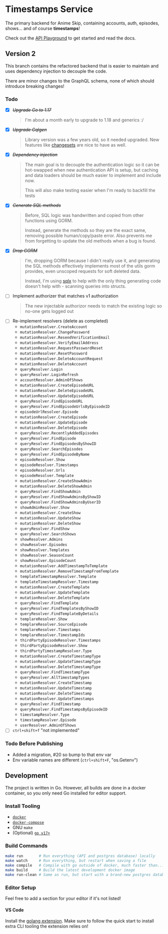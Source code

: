 # Timestamps Service

The primary backend for Anime Skip, containing accounts, auth, episodes, shows... and of course **timestamps**!

Check out the [API Playground](http://test.api.anime-skip.com/graphiql) to get started and read the docs.

## Version 2

This branch contains the refactored backend that is easier to maintain and uses dependency injection to decouple the code.

There are minor changes to the GraphQL schema, none of which should introduce breaking changes!

### Todo

- [x] ~~_Upgrade Go to 1.17_~~
  > I'm about a month early to upgrade to 1.18 and generics :/
- [x] ~~_Upgrade Gqlgen_~~
  > Library version was a few years old, so it needed upgraded. New features like [changesets](https://gqlgen.com/reference/changesets/) are nice to have as well.
- [x] ~~_Dependency injection_~~
  > The main goal is to decouple the authentication logic so it can be hot-swapped when new authentication API is setup, but caching and data loaders should be much easier to implement and include now.
  >
  > This will also make testing easier when I'm ready to backfill the tests
- [x] ~~_Generate SQL methods_~~
  > Before, SQL logic was handwritten and copied from other functions using GORM.
  >
  > Instead, generate the methods so they are the exact same, removing possible human/copy/paste error. Also prevents me from forgetting to update the old methods when a bug is found.
- [x] ~~_Drop GORM_~~
  > I'm, dropping GORM because I didn't really use it, and generating the SQL methods effectively implements most of the utils gorm provides, even unscoped requests for soft deleted data.
  >
  > Instead, I'm using [sqlx](http://jmoiron.github.io/sqlx/) to help with the only thing generating code doesn't help with - scanning queries into structs.
- [ ] Implement authorizer that matches v1 authorization
  > The new injectable authorizor needs to match the existing logic so no-one gets logged out
- [ ] Re-implement resolvers (delete as completed)
  - `mutationResolver.CreateAccount`
  - `mutationResolver.ChangePassword`
  - `mutationResolver.ResendVerificationEmail`
  - `mutationResolver.VerifyEmailAddress`
  - `mutationResolver.RequestPasswordReset`
  - `mutationResolver.ResetPassword`
  - `mutationResolver.DeleteAccountRequest`
  - `mutationResolver.DeleteAccount`
  - `queryResolver.Login`
  - `queryResolver.LoginRefresh`
  - `accountResolver.AdminOfShows`
  - `mutationResolver.CreateEpisodeURL`
  - `mutationResolver.DeleteEpisodeURL`
  - `mutationResolver.UpdateEpisodeURL`
  - `queryResolver.FindEpisodeURL`
  - `queryResolver.FindEpisodeUrlsByEpisodeID`
  - `episodeUrlResolver.Episode`
  - `mutationResolver.CreateEpisode`
  - `mutationResolver.UpdateEpisode`
  - `mutationResolver.DeleteEpisode`
  - `queryResolver.RecentlyAddedEpisodes`
  - `queryResolver.FindEpisode`
  - `queryResolver.FindEpisodesByShowID`
  - `queryResolver.SearchEpisodes`
  - `queryResolver.FindEpisodeByName`
  - `episodeResolver.Show`
  - `episodeResolver.Timestamps`
  - `episodeResolver.Urls`
  - `episodeResolver.Template`
  - `mutationResolver.CreateShowAdmin`
  - `mutationResolver.DeleteShowAdmin`
  - `queryResolver.FindShowAdmin`
  - `queryResolver.FindShowAdminsByShowID`
  - `queryResolver.FindShowAdminsByUserID`
  - `showAdminResolver.Show`
  - `mutationResolver.CreateShow`
  - `mutationResolver.UpdateShow`
  - `mutationResolver.DeleteShow`
  - `queryResolver.FindShow`
  - `queryResolver.SearchShows`
  - `showResolver.Admins`
  - `showResolver.Episodes`
  - `showResolver.Templates`
  - `showResolver.SeasonCount`
  - `showResolver.EpisodeCount`
  - `mutationResolver.AddTimestampToTemplate`
  - `mutationResolver.RemoveTimestampFromTemplate`
  - `templateTimestampResolver.Template`
  - `templateTimestampResolver.Timestamp`
  - `mutationResolver.CreateTemplate`
  - `mutationResolver.UpdateTemplate`
  - `mutationResolver.DeleteTemplate`
  - `queryResolver.FindTemplate`
  - `queryResolver.FindTemplatesByShowID`
  - `queryResolver.FindTemplateByDetails`
  - `templareResolver.Show`
  - `templareResolver.SourceEpisode`
  - `templareResolver.Timestamps`
  - `templareResolver.TimestampIds`
  - `thirdPartyEpisodeResolver.Timestamps`
  - `thirdPartyEpisodeResolver.Show`
  - `thirdPartyTimestampResolver.Type`
  - `mutationResolver.CreateTimestampType`
  - `mutationResolver.UpdateTimestampType`
  - `mutationResolver.DeleteTimestampType`
  - `queryResolver.FindTimestampType`
  - `queryResolver.AllTimestampTypes`
  - `mutationResolver.CreateTimestamp`
  - `mutationResolver.UpdateTimestamp`
  - `mutationResolver.DeleteTimestamp`
  - `mutationResolver.UpdateTimestamps`
  - `queryResolver.FindTimestamp`
  - `queryResolver.FindTimestampsByEpisodeID`
  - `timestampResolver.Type`
  - `timestampResolver.Episode`
  - `userResolver.AdminOfShows`
- [ ] `ctrl+shift+f` "not implemented"

### Todo Before Publishing

- Added a migration, #20 so bump to that env var
- Env variable names are different (`ctrl+shift+F`, "os.Getenv")

## Development

The project is written in Go. However, all builds are done in a docker container, so you only need Go installed for editor support.

### Install Tooling

- [`docker`](https://docs.docker.com/get-docker/)
- [`docker-compose`](https://docs.docker.com/compose/install/)
- GNU `make`
- (Optional) [`go v17+`](https://golang.org/doc/install#download)

### Build Commands

```bash
make run       # Run everything (API and postgres database) locally
make watch     # Run everything, but restart when saving a file
make compile   # Compile with go outside of docker, much faster than...
make build     # Build the latest development docker image
make run-clean # Same as run, but start with a brand-new postgres database
```

### Editor Setup

Feel free to add a section for your editor if it's not listed!

#### VS Code

Install the [golang extension](https://marketplace.visualstudio.com/items?itemName=golang.go). Make sure to follow the quick start to install extra CLI tooling the extension relies on!
